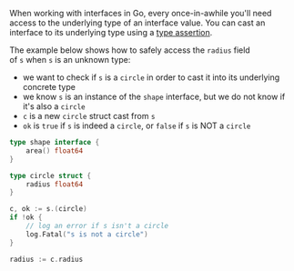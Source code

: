 When working with interfaces in Go, every once-in-awhile you'll need access to the underlying type of an interface value. You can cast an interface to its underlying type using a [type assertion](https://go.dev/tour/methods/15).

The example below shows how to safely access the `radius` field of `s` when `s` is an unknown type:

- we want to check if `s` is a `circle` in order to cast it into its underlying concrete type
- we know `s` is an instance of the `shape` interface, but we do not know if it's also a `circle`
- `c` is a new `circle` struct cast from `s`
- `ok` is `true` if `s` is indeed a `circle`, or `false` if `s` is NOT a `circle`

```go
type shape interface {
	area() float64
}

type circle struct {
	radius float64
}

c, ok := s.(circle)
if !ok {
	// log an error if s isn't a circle
	log.Fatal("s is not a circle")
}

radius := c.radius
```